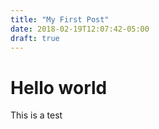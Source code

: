 ```yaml
---
title: "My First Post"
date: 2018-02-19T12:07:42-05:00
draft: true
---
```


# Hello world

This is a test
